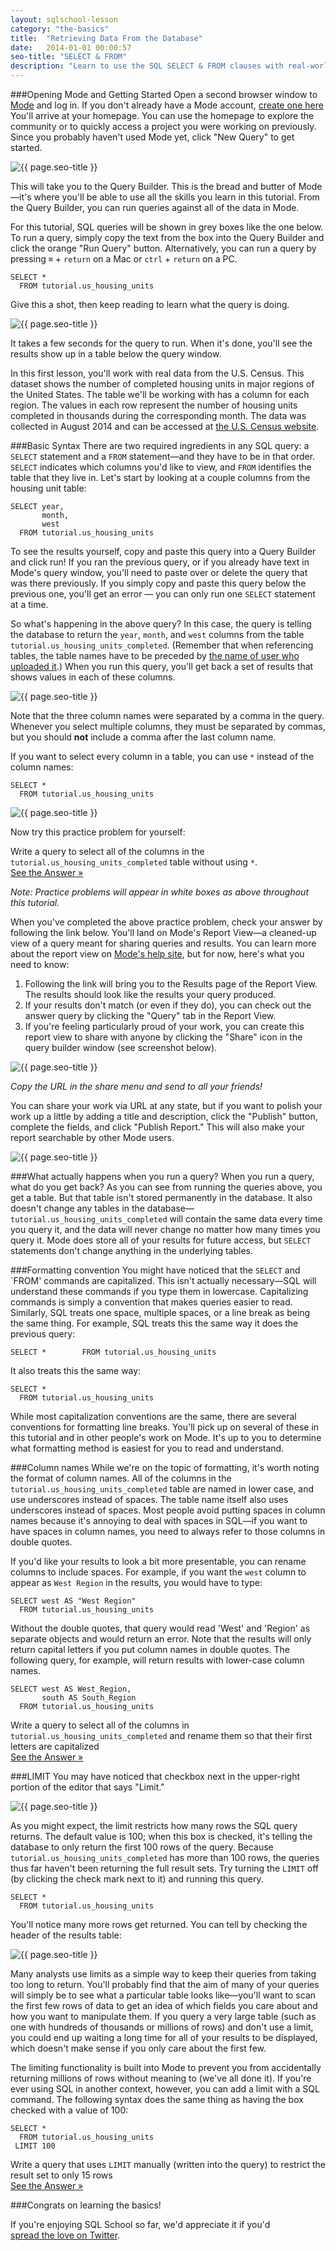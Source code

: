 ```yaml
---
layout: sqlschool-lesson
category: "the-basics"
title:  "Retrieving Data From the Database"
date:   2014-01-01 00:00:57
seo-title: "SELECT & FROM"
description: "Learn to use the SQL SELECT & FROM clauses with real-world examples. Free, interactive SQL tutorials to develop your data analysis skills."
---
```


###Opening Mode and Getting Started
Open a second browser window to <a href="https://modeanalytics.com" target="_blank">Mode</a> and log in. If you don't already have a Mode account, <a href="http://modeanalytics.com/signup" target="_blank">create one here</a> You'll arrive at your homepage. You can use the homepage to explore the community or to quickly access a project you were working on previously. Since you probably haven't used Mode yet, click "New Query" to get started.

<img src="/images/the-basics/new-query.png" alt="{{ page.seo-title }}" title="{{ page.seo-title }}">

This will take you to the Query Builder. This is the bread and butter of Mode&mdash;it's where you'll be able to use all the skills you learn in this tutorial. From the Query Builder, you can run queries against all of the data in Mode. 

For this tutorial, SQL queries will be shown in grey boxes like the one below. To run a query, simply copy the text from the box into the Query Builder and click the orange "Run Query" button. Alternatively, you can run a query by pressing <code>&#8984;</code> + `return` on a Mac or `ctrl` + `return` on a PC.

    SELECT * 
      FROM tutorial.us_housing_units

Give this a shot, then keep reading to learn what the query is doing.

<img src="/images/the-basics/run-button.png" alt="{{ page.seo-title }}" title="{{ page.seo-title }}">

It takes a few seconds for the query to run. When it's done, you'll see the results show up in a table below the query window.

In this first lesson, you'll work with real data from the U.S. Census. This dataset shows the number of completed housing units in major regions of the United States. The table we'll be working with has a column for each region. The values in each row represent the number of housing units completed in thousands during the corresponding month. The data was collected in August 2014 and can be accessed at [the U.S. Census website](http://www.census.gov/econ/currentdata/).

###Basic Syntax
There are two required ingredients in any SQL query: a `SELECT` statement and a `FROM` statement&mdash;and they have to be in that order. `SELECT` indicates which columns you'd like to view, and `FROM` identifies the table that they live in. Let's start by looking at a couple columns from the housing unit table:

    SELECT year, 
           month, 
           west 
      FROM tutorial.us_housing_units

To see the results yourself, copy and paste this query into a Query Builder and click run! If you ran the previous query, or if you already have text in Mode's query window, you'll need to paste over or delete the query that was there previously. If you simply copy and paste this query below the previous one, you'll get an error &mdash; you can only run one `SELECT` statement at a time.

<!--image "do this, not this"-->

So what's happening in the above query? In this case, the query is telling the database to return the `year`, `month`, and `west` columns from the table `tutorial.us_housing_units_completed`. (Remember that when referencing tables, the table names have to be preceded by [the name of user who uploaded it](/the-basics/basic-concepts.html).) When you run this query, you'll get back a set of results that shows values in each of these columns.

<img src="/images/the-basics/prelim-results.png" alt="{{ page.seo-title }}" title="{{ page.seo-title }}">

Note that the three column names were separated by a comma in the query. Whenever you select multiple columns, they must be separated by commas, but you should **not** include a comma after the last column name.

If you want to select every column in a table, you can use `*` instead of the column names:

    SELECT * 
      FROM tutorial.us_housing_units

<img src="/images/the-basics/results.png" alt="{{ page.seo-title }}" title="{{ page.seo-title }}">

Now try this practice problem for yourself:

<div class="practice-prob">
  Write a query to select all of the columns in the <code>tutorial.us_housing_units_completed</code> table without using <code>*</code>.
</div>
<div class="practice-prob-answer">
  <a href="https://modeanalytics.com/tutorial/reports/cc50612804ae" target="_blank">See the Answer &raquo;</a>
</div>

*Note: Practice problems will appear in white boxes as above throughout this tutorial.*

When you've completed the above practice problem, check your answer by following the link below. You'll land on Mode's Report View&mdash;a cleaned-up view of a query meant for sharing queries and results. You can learn more about the report view on [Mode's help site](LINK), but for now, here's what you need to know:

1. Following the link will bring you to the Results page of the Report View. The results should look like the results your query produced.
2. If your results don't match (or even if they do), you can check out the answer query by clicking the "Query" tab in the Report View.
3. If you're feeling particularly proud of your work, you can create this report view to share with anyone by clicking the "Share" icon in the query builder window (see screenshot below).

<img src="/images/the-basics/how-to-share.png" alt="{{ page.seo-title }}" title="{{ page.seo-title }}">

*Copy the URL in the share menu and send to all your friends!*

You can share your work via URL at any state, but if you want to polish your work up a little by adding a title and description, click the "Publish" button, complete the fields, and click "Publish Report." This will also make your report searchable by other Mode users.

<img src="/images/the-basics/publishing-work.png" alt="{{ page.seo-title }}" title="{{ page.seo-title }}">

###What actually happens when you run a query?
When you run a query, what do you get back? As you can see from running the queries above, you get a table. But that table isn't stored permanently in the database. It also doesn't change any tables in the database&mdash;`tutorial.us_housing_units_completed` will contain the same data every time you query it, and the data will never change no matter how many times you query it. Mode does store all of your results for future access, but `SELECT` statements don't change anything in the underlying tables.

###Formatting convention
You might have noticed that the `SELECT` and `FROM' commands are capitalized. This isn't actually necessary&mdash;SQL will understand these commands if you type them in lowercase. Capitalizing commands is simply a convention that makes queries easier to read. Similarly, SQL treats one space, multiple spaces, or a line break as being the same thing. For example, SQL treats this the same way it does the previous query:

    SELECT *        FROM tutorial.us_housing_units

It also treats this the same way:

    SELECT *
      FROM tutorial.us_housing_units

While most capitalization conventions are the same, there are several conventions for formatting line breaks. You'll pick up on several of these in this tutorial and in other people's work on Mode. It's up to you to determine what formatting method is easiest for you to read and understand.

###Column names
While we're on the topic of formatting, it's worth noting the format of column names. All of the columns in the `tutorial.us_housing_units_completed` table are named in lower case, and use underscores instead of spaces. The table name itself also uses underscores instead of spaces. Most people avoid putting spaces in column names because it's annoying to deal with spaces in SQL&mdash;if you want to have spaces in column names, you need to always refer to those columns in double quotes.

If you'd like your results to look a bit more presentable, you can rename columns to include spaces. For example, if you want the `west` column to appear as `West Region` in the results, you would have to type:

    SELECT west AS "West Region" 
      FROM tutorial.us_housing_units

Without the double quotes, that query would read 'West' and 'Region' as separate objects and would return an error. Note that the results will only return capital letters if you put column names in double quotes. The following query, for example, will return results with lower-case column names.

    SELECT west AS West_Region,
           south AS South_Region
      FROM tutorial.us_housing_units

<div id="limit"></div>
<div class="practice-prob">
  Write a query to select all of the columns in <code>tutorial.us_housing_units_completed</code> and rename them so that their first letters are capitalized
</div>
<div class="practice-prob-answer">
  <a href="https://modeanalytics.com/tutorial/reports/740ad94d2ef9" target="_blank">See the Answer &raquo;</a>
</div>


###LIMIT
You may have noticed that checkbox next in the upper-right portion of the editor that says "Limit."

<img src="/images/the-basics/limit-box.png" alt="{{ page.seo-title }}" title="{{ page.seo-title }}">

As you might expect, the limit restricts how many rows the SQL query returns. The default value is 100; when this box is checked, it's telling the database to only return the first 100 rows of the query. Because `tutorial.us_housing_units_completed` has more than 100 rows, the queries thus far haven't been returning the full result sets. Try turning the `LIMIT` off (by clicking the check mark next to it) and running this query. 

    SELECT * 
      FROM tutorial.us_housing_units

You'll notice many more rows get returned. You can tell by checking the header of the results table:

<img src="/images/the-basics/rows-returned.png" alt="{{ page.seo-title }}" title="{{ page.seo-title }}">

Many analysts use limits as a simple way to keep their queries from taking too long to return. You'll probably find that the aim of many of your queries will simply be to see what a particular table looks like&mdash;you'll want to scan the first few rows of data to get an idea of which fields you care about and how you want to manipulate them. If you query a very large table (such as one with hundreds of thousands or millions of rows) and don't use a limit, you could end up waiting a long time for all of your results to be displayed, which doesn't make sense if you only care about the first few. 

The limiting functionality is built into Mode to prevent you from accidentally returning millions of rows without meaning to (we've all done it). If you're ever using SQL in another context, however, you can add a limit with a SQL command. The following syntax does the same thing as having the box checked with a value of 100:

    SELECT * 
      FROM tutorial.us_housing_units
     LIMIT 100

<div class="practice-prob">
  Write a query that uses <code>LIMIT</code> manually (written into the query) to restrict the result set to only 15 rows
</div>
<div class="practice-prob-answer">
  <a href="https://modeanalytics.com/tutorial/reports/62f423b84e97" target="_blank">See the Answer &raquo;</a>
</div>

###Congrats on learning the basics!

If you're enjoying SQL School so far, we'd appreciate it if you'd<br>
<a href="https://twitter.com/share?url=http://sqlschool.modeanalytics.com&lang=en&text=Learn SQL with @ModeAnalytics plain-English tutorial. It's free!&conturl=http://sqlschool.modeanalytics.com&count=vertical" target="_blank">spread the love on Twitter</a>.